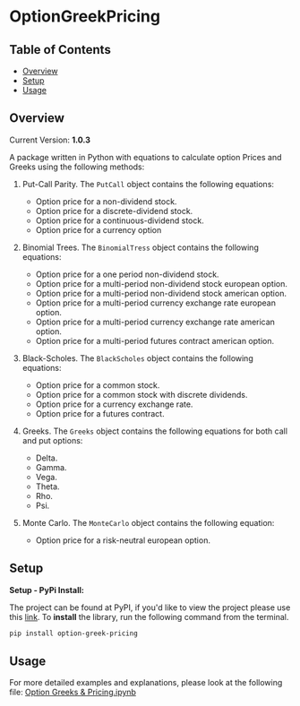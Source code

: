 # OptionGreekPricing

## Table of Contents

- [Overview](#overview)
- [Setup](#setup)
- [Usage](#usage)


## Overview

Current Version: **1.0.3**

A package written in Python with equations to calculate option Prices and Greeks  using the following methods: 

1. Put-Call Parity. The `PutCall` object contains the following equations:
   - Option price for a non-dividend stock.
   - Option price for a discrete-dividend stock.
   - Option price for a continuous-dividend stock.
   - Option price for a currency option

2. Binomial Trees. The `BinomialTress` object contains the following equations:
   - Option price for a one period non-dividend stock.
   - Option price for a multi-period non-dividend stock european option.
   - Option price for a multi-period non-dividend stock american option.
   - Option price for a multi-period currency exchange rate european option.
   - Option price for a multi-period currency exchange rate american option.
   - Option price for a multi-period futures contract american option.
   
3. Black-Scholes. The `BlackScholes` object contains the following equations:
   - Option price for a common stock.
   - Option price for a common stock with discrete dividends.
   - Option price for a currency exchange rate.
   - Option price for a futures contract.
   
4. Greeks. The `Greeks` object contains the following equations for both call and put options:
   - Delta.
   - Gamma.
   - Vega.
   - Theta.
   - Rho.
   - Psi.
   
5. Monte Carlo. The `MonteCarlo` object contains the following equation:
   - Option price for a risk-neutral european option.
   
## Setup

**Setup - PyPi Install:**

The project can be found at PyPI, if you'd like to view the project please use this
[link](https://pypi.org/project/python-trading-robot/). To **install** the library,
run the following command from the terminal.

```bash
pip install option-greek-pricing
```


## Usage

For more detailed examples and explanations, please look at the following file: [Option Greeks & Pricing.ipynb](https://github.com/mh2rashi/OptionGreekPricing/blob/main/Option%20Greeks%20%26%20Pricing.ipynb)
